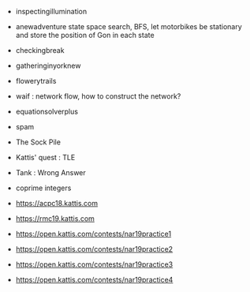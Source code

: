 * inspectingillumination
* anewadventure
  state space search, BFS, let motorbikes be stationary and store the position of Gon in each state

* checkingbreak
* gatheringinyorknew
* flowerytrails
* waif : network flow, how to construct the network?
* equationsolverplus
* spam
* The Sock Pile
* Kattis' quest		: 	TLE
* Tank				:	Wrong Answer
* coprime integers
* https://acpc18.kattis.com
* https://rmc19.kattis.com
* https://open.kattis.com/contests/nar19practice1
* https://open.kattis.com/contests/nar19practice2
* https://open.kattis.com/contests/nar19practice3
* https://open.kattis.com/contests/nar19practice4

